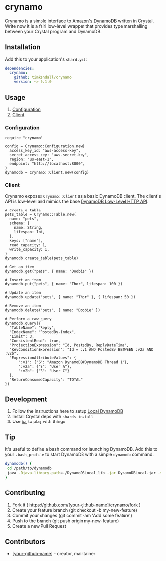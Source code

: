 # crynamo

Crynamo is a simple interface to [Amazon's DynamoDB](https://aws.amazon.com/dynamodb/) written in Crystal. Write now it is a fairl low-level wrapper that provides type marshalling between your Crystal program and DynamoDB.

## Installation

Add this to your application's `shard.yml`:

```yaml
dependencies:
  crynamo:
    github: timkendall/crynamo
    version: ~> 0.1.0
```

## Usage

1. [Configuration](#Configuration)
1. [Client](#Client)

### Configuration

```crystal
require "crynamo"

config = Crynamo::Configuration.new(
  access_key_id: "aws-access-key",
  secret_access_key: "aws-secret-key",
  region: "us-east-1",
  endpoint: "http://localhost:8000",
)
dynamodb = Crynamo::Client.new(config)

```

### Client

Crynamo exposes `Crynamo::Client` as a basic DynamoDB client. The client's API is low-level and mimics the base [DynamoDB Low-Level HTTP API](http://docs.aws.amazon.com/amazondynamodb/latest/developerguide/Programming.LowLevelAPI.html).

```crystal
# Create a table
pets_table = Crynamo::Table.new(
  name: "pets",
  schema: {
    name: String,
    lifespan: Int,
  },
  keys: ["name"],
  read_capacity: 1,
  write_capacity: 1,
)
dynamodb.create_table(pets_table)

# Get an item
dynamodb.get("pets", { name: "Doobie" })

# Insert an item
dynamodb.put("pets", { name: "Thor", lifespan: 100 })

# Update an item
dynamodb.update("pets", { name: "Thor" }, { lifespan: 50 })

# Remove an item
dynamodb.delete("pets", { name: "Doobie" })

# Perform a raw query
dynamodb.query({
  "TableName": "Reply",
  "IndexName": "PostedBy-Index",
  "Limit": 3,
  "ConsistentRead": true,
  "ProjectionExpression": "Id, PostedBy, ReplyDateTime",
  "KeyConditionExpression": "Id = :v1 AND PostedBy BETWEEN :v2a AND :v2b",
  "ExpressionAttributeValues": {
      ":v1": {"S": "Amazon DynamoDB#DynamoDB Thread 1"},
      ":v2a": {"S": "User A"},
      ":v2b": {"S": "User C"}
  },
  "ReturnConsumedCapacity": "TOTAL"
})
```

## Development

1. Follow the instructions here to setup [Local DynamoDB](http://docs.aws.amazon.com/amazondynamodb/latest/developerguide/DynamoDBLocal.html)
1. Install Crystal deps with `shards install`
1. Use [icr](https://github.com/crystal-community/icr) to play with things

## Tip

It's useful to define a bash command for launching DynamoDB. Add this to your `.bash_profile` to start DynamoDB with a simple `dynamodb` command.

```bash
dynamodb() {
 cd /path/to/dynamodb
 java -Djava.library.path=./DynamoDBLocal_lib -jar DynamoDBLocal.jar -sharedDb
}
```

## Contributing

1. Fork it ( https://github.com/[your-github-name]/crynamo/fork )
2. Create your feature branch (git checkout -b my-new-feature)
3. Commit your changes (git commit -am 'Add some feature')
4. Push to the branch (git push origin my-new-feature)
5. Create a new Pull Request

## Contributors

- [[your-github-name]](https://github.com/[your-github-name])  - creator, maintainer

